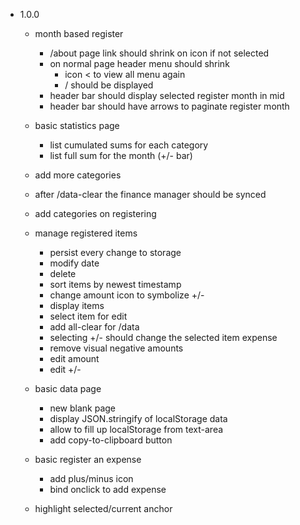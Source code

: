 - 1.0.0
  - month based register
    - /about page link should shrink on icon if not selected
    - on normal page header menu should shrink
      - icon < to view all menu again
      - /<current-page> should be displayed
    - header bar should display selected register month in mid
    - header bar should have arrows to paginate register month

  - basic statistics page
    - list cumulated sums for each category
    - list full sum for the month (+/- bar)

  - add more categories

  + after /data-clear the finance manager should be synced

  + add categories on registering

  + manage registered items
    + persist every change to storage
    + modify date
    + delete
    + sort items by newest timestamp
    + change amount icon to symbolize +/-
    + display items
    + select item for edit
    + add all-clear for /data
    + selecting +/- should change the selected item expense
    + remove visual negative amounts
    + edit amount
    + edit +/-

  + basic data page
    + new blank page
    + display JSON.stringify of localStorage data
    + allow to fill up localStorage from text-area
    + add copy-to-clipboard button

  + basic register an expense
    + add plus/minus icon
    + bind onclick to add expense

  + highlight selected/current anchor
